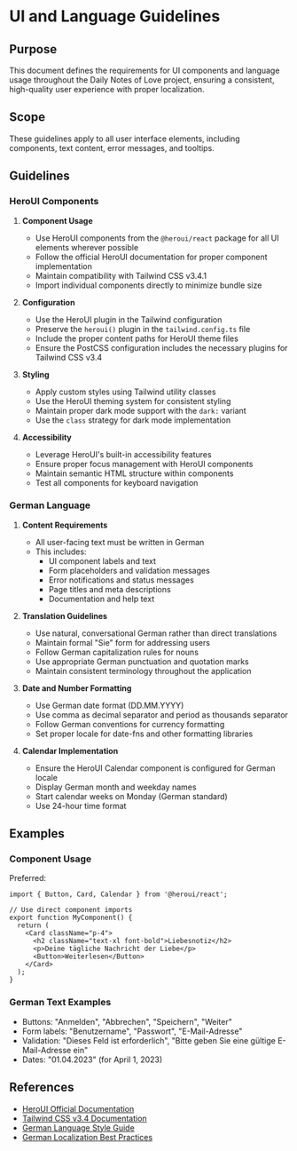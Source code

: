 # UI and Language Guidelines

## Purpose

This document defines the requirements for UI components and language usage throughout the Daily Notes of Love project, ensuring a consistent, high-quality user experience with proper localization.

## Scope

These guidelines apply to all user interface elements, including components, text content, error messages, and tooltips.

## Guidelines

### HeroUI Components

1. **Component Usage**
   - Use HeroUI components from the `@heroui/react` package for all UI elements wherever possible
   - Follow the official HeroUI documentation for proper component implementation
   - Maintain compatibility with Tailwind CSS v3.4.1
   - Import individual components directly to minimize bundle size

2. **Configuration**
   - Use the HeroUI plugin in the Tailwind configuration
   - Preserve the `heroui()` plugin in the `tailwind.config.ts` file
   - Include the proper content paths for HeroUI theme files
   - Ensure the PostCSS configuration includes the necessary plugins for Tailwind CSS v3.4

3. **Styling**
   - Apply custom styles using Tailwind utility classes
   - Use the HeroUI theming system for consistent styling
   - Maintain proper dark mode support with the `dark:` variant
   - Use the `class` strategy for dark mode implementation

4. **Accessibility**
   - Leverage HeroUI's built-in accessibility features
   - Ensure proper focus management with HeroUI components
   - Maintain semantic HTML structure within components
   - Test all components for keyboard navigation

### German Language

1. **Content Requirements**
   - All user-facing text must be written in German
   - This includes:
     - UI component labels and text
     - Form placeholders and validation messages
     - Error notifications and status messages
     - Page titles and meta descriptions
     - Documentation and help text

2. **Translation Guidelines**
   - Use natural, conversational German rather than direct translations
   - Maintain formal "Sie" form for addressing users
   - Follow German capitalization rules for nouns
   - Use appropriate German punctuation and quotation marks
   - Maintain consistent terminology throughout the application

3. **Date and Number Formatting**
   - Use German date format (DD.MM.YYYY)
   - Use comma as decimal separator and period as thousands separator
   - Follow German conventions for currency formatting
   - Set proper locale for date-fns and other formatting libraries

4. **Calendar Implementation**
   - Ensure the HeroUI Calendar component is configured for German locale
   - Display German month and weekday names
   - Start calendar weeks on Monday (German standard)
   - Use 24-hour time format

## Examples

### Component Usage

Preferred:
```tsx
import { Button, Card, Calendar } from '@heroui/react';

// Use direct component imports
export function MyComponent() {
  return (
    <Card className="p-4">
      <h2 className="text-xl font-bold">Liebesnotiz</h2>
      <p>Deine tägliche Nachricht der Liebe</p>
      <Button>Weiterlesen</Button>
    </Card>
  );
}
```

### German Text Examples

- Buttons: "Anmelden", "Abbrechen", "Speichern", "Weiter"
- Form labels: "Benutzername", "Passwort", "E-Mail-Adresse"
- Validation: "Dieses Feld ist erforderlich", "Bitte geben Sie eine gültige E-Mail-Adresse ein"
- Dates: "01.04.2023" (for April 1, 2023)

## References

- [HeroUI Official Documentation](https://www.heroui.com/docs)
- [Tailwind CSS v3.4 Documentation](https://tailwindcss.com/docs)
- [German Language Style Guide](https://developers.google.com/style/german)
- [German Localization Best Practices](https://www.w3.org/International/questions/qa-german) 
